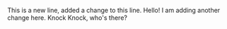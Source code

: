 This is a new line, added a change to this line. 
Hello!
I am adding another change here. 
Knock Knock, who's there?